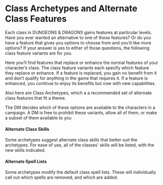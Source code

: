 # Class Archetypes and Alternate Class Features
Each class in DUNGEONS & DRAGONS gains features at particular levels. Have you ever wanted an alternative to one of those features? Or do you have a feature that gives you options to choose from and you’d like more options? If
your answer is yes to either of those questions, the following class feature variants are for you.

Here you’ll find features that replace or enhance the normal features of your character’s class. The class feature variants each specify which feature they replace or enhance. If a feature is replaced, you gain no benefit from it and don’t qualify for anything in the game that requires it. If a feature is enhanced, you continue to enjoy its benefits but now with new capabilities.

Also here are Class Archetypes, which a a recommended set of alternate class features that fit a theme.

The DM decides which of these options are available to the characters in a campaign. A DM is free to prohibit these variants, allow all of them, or make a subset of them available to you

#### Alternate Class Skills
Some archetypes suggest alternate class skills that better suit the archetypes.  For ease of use, all of the classes' skills will be listed, with the new skills indicated.

#### Alternate Spell Lists
Some archetypes modify the default class spell lists.  These will individually call out which spells are removed, and which are added.